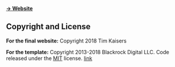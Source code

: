 **[-> Website](https//kaisertim.de)**


## Copyright and License
**For the final website:**
Copyright 2018 Tim Kaisers

**For the template:**
Copyright 2013-2018 Blackrock Digital LLC. Code released under the [MIT](https://github.com/BlackrockDigital/startbootstrap-resume/blob/gh-pages/LICENSE) license.
[link](https://startbootstrap.com/template-overviews/resume/)
